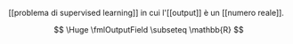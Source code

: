 [[problema di supervised learning]] in cui l'[[output]] è un [[numero reale]].

$$
\Huge
\fmlOutputField \subseteq \mathbb{R}
$$
